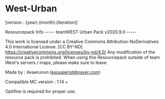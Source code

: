 # West-Urban

[version : (year).(month).(iteration)]

Resourcepack Info
----- teamWEST Urban Pack v2020.9.0 -----

This work is licensed under a Creative Commons Attribution-NoDerivatives 4.0 International License.
[CC BY-ND] https://creativecommons.org/licenses/by-nd/4.0/
Any modification of the resource pack is prohibited.
When using this Resourcepack outside of team West's servers / maps,
please make sure to leave 


Made by : Avaerunun (exoxaierist@naver.com)

Compatible MC version : 1.14 +

Optifine is required for proper use.
